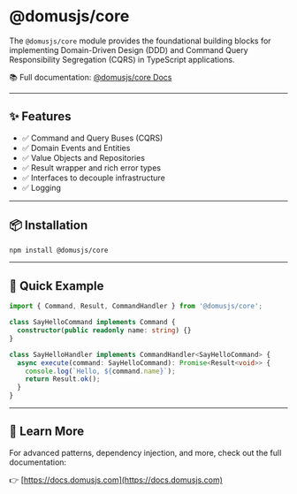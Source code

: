 # @domusjs/core

The `@domusjs/core` module provides the foundational building blocks for implementing Domain-Driven Design (DDD) and Command Query Responsibility Segregation (CQRS) in TypeScript applications.

📚 Full documentation: [@domusjs/core Docs](https://docs.domusjs.com/modules/core/core-introduction/)

---

## ✨ Features

- ✅ Command and Query Buses (CQRS)
- ✅ Domain Events and Entities
- ✅ Value Objects and Repositories
- ✅ Result wrapper and rich error types
- ✅ Interfaces to decouple infrastructure
- ✅ Logging

---

## 📦 Installation

```bash
npm install @domusjs/core
```

---

## 🚀 Quick Example

```ts
import { Command, Result, CommandHandler } from '@domusjs/core';

class SayHelloCommand implements Command {
  constructor(public readonly name: string) {}
}

class SayHelloHandler implements CommandHandler<SayHelloCommand> {
  async execute(command: SayHelloCommand): Promise<Result<void>> {
    console.log(`Hello, ${command.name}`);
    return Result.ok();
  }
}
```

---

## 🔗 Learn More

For advanced patterns, dependency injection, and more, check out the full documentation:

👉 [https://docs.domusjs.com](https://docs.domusjs.com)

